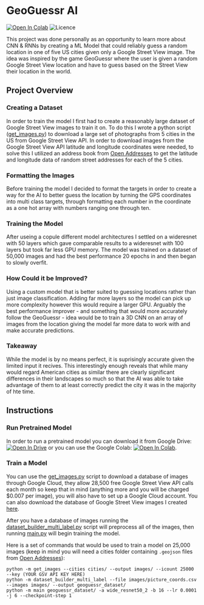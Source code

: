 # GeoGuessr AI

[![Open In Colab](https://colab.research.google.com/assets/colab-badge.svg)](https://colab.research.google.com/github/Stelath/geoguessr-ai/blob/main/notebook/GeoGuessr_AI_Demo.ipynb) ![Licence](https://img.shields.io/github/license/Stelath/geoguessr-ai)

This project was done personally as an opportunity to learn more about CNN & RNNs by creating a ML Model that could reliably guess a random location in one of five US cities given only a Google Street View image. The idea was inspired by the game GeoGuessr where the user is given a random Google Street View location and have to guess based on the Street View their location in the world.

## Project Overview

### Creating a Dataset

In order to train the model I first had to create a reasonably large dataset of Google Street View images to train it on. To do this I wrote a python script ([get_images.py](https://github.com/Stelath/geoguessr-ai/blob/main/get_images.py "get_images.py")) to download a large set of photographs from 5 cities in the US from Google Street View API. In order to download images from the Google Street View API latitude and longitude coordinates were needed, to solve this I utilized an address book from [Open Addresses](https://openaddresses.io/) to get the latitude and longitude data of random street addresses for each of the 5 cities.

### Formatting the Images

Before training the model I decided to format the targets in order to create a way for the AI to better guess the location by turning the GPS coordinates into multi class targets, through formatting each number in the coordinate as a one hot array with numbers ranging one through ten.

### Training the Model

After useing a copule different model architectures I settled on a wideresnet with 50 layers which gave comparable results to a wideresnet with 100 layers but took far less GPU memory. The model was trained on a dataset of 50,000 images and had the best performance 20 epochs in and then began to slowly overfit.

### How Could it be Improved?

Using a custom model that is better suited to guessing locations rather than just image classification. Adding far more layers so the model can pick up more complexity however this would require a larger GPU. Arguably the best performance improver - and something that would more accurately follow the GeoGuessr - idea would be to train a 3D CNN on an array of images from the location giving the model far more data to work with and make accurate predictions.

### Takeaway

While the model is by no means perfect, it is suprisingly accurate given the limited input it recives. This interestingly enough reveals that while many would regard American cities as similar there are clearly significant differences in their landscapes so much so that the AI was able to take advantage of them to at least correctly predict the city it was in the majority of hte time.

## Instructions

### Run Pretrained Model

In order to run a pretrained model you can download it from Google Drive: [![Open In Drive](https://img.shields.io/badge/Google%20Drive-5383ec?style=flat&logo=googledrive&logoColor=5383ec&label=%E2%80%8B)](https://drive.google.com/file/d/1VJpeLJp6jC8IUfKy6cAtZ9WZcX1TTutW/view?usp=sharing) or you can use the Google Colab: [![Open In Colab](https://colab.research.google.com/assets/colab-badge.svg)](https://colab.research.google.com/github/Stelath/geoguessr-ai/blob/main/notebook/GeoGuessr_AI_Demo.ipynb).

### Train a Model
You can use the [get_images.py](https://github.com/Stelath/geoguessr-ai/blob/main/get_images.py "get_images.py") script to download a database of images through Google Cloud, they allow 28,500 free Google Street View API calls each month so keep that in mind (anything more and you will be charged $0.007 per image), you will also have to set up a Google Cloud account. You can also download the database of Google Street View images I created [here](https://www.kaggle.com/stelath/city-street-view-dataset).

After you have a database of images running the [dataset_builder_multi_label.py](https://github.com/Stelath/geoguessr-ai/blob/main/dataset_builder_multi_label.py) script will preprocess all of the images, then running [main.py](https://github.com/Stelath/geoguessr-ai/blob/main/main.py) will begin training the model.

Here is a set of commands that would be used to train a model on 25,000 images (keep in mind you will need a cities folder containing `.geojson` files from [Open Addresses](https://openaddresses.io/)):
```
python -m get_images --cities cities/ --output images/ --icount 25000 --key (YOUR GSV API KEY HERE)
python -m dataset_builder_multi_label --file images/picture_coords.csv --images images/ --output geoguessr_dataset/
python -m main geoguessr_dataset/ -a wide_resnet50_2 -b 16 --lr 0.0001 -j 6 --checkpoint-step 1
```
